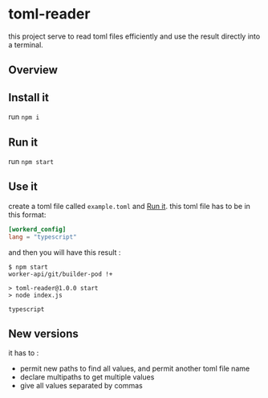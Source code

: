 # toml-reader

this project serve to read toml files efficiently and use the result directly into a terminal.

## Overview

## Install it

run `npm i`

## Run it

run `npm start`

## Use it

create a toml file called `example.toml` and [Run it](#run-it).
this toml file has to be in this format:
```toml
[workerd_config]
lang = "typescript"
```
and then you will have this result :
```shell
$ npm start                                                                                                                              worker-api/git/builder-pod !+

> toml-reader@1.0.0 start
> node index.js

typescript
```

## New versions

it has to :
- permit new paths to find all values, and permit another toml file name
- declare multipaths to get multiple values
- give all values separated by commas
